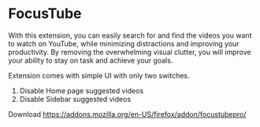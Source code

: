 # FocusTube
With this extension, you can easily search for and find the videos you want to watch on YouTube, while minimizing distractions and improving your productivity. By removing the overwhelming visual clutter, you will improve your ability to stay on task and achieve your goals.  

Extension comes with simple UI with only two switches.  
1. Disable Home page suggested videos
2. Disable Sidebar suggested videos
  
Download https://addons.mozilla.org/en-US/firefox/addon/focustubepro/
